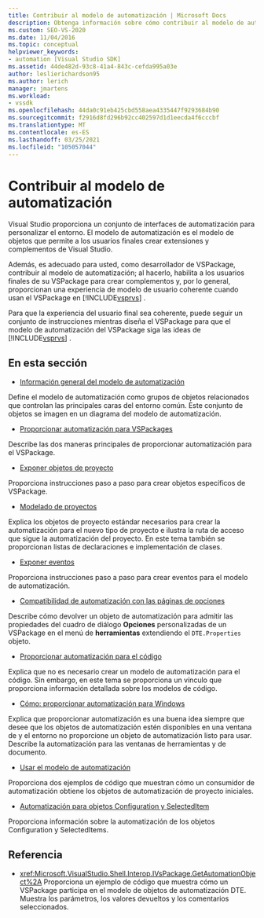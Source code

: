 ```yaml
---
title: Contribuir al modelo de automatización | Microsoft Docs
description: Obtenga información sobre cómo contribuir al modelo de automatización de Visual Studio siguiendo un conjunto de instrucciones al diseñar un VSPackage.
ms.custom: SEO-VS-2020
ms.date: 11/04/2016
ms.topic: conceptual
helpviewer_keywords:
- automation [Visual Studio SDK]
ms.assetid: 44de482d-93c8-41a4-843c-cefda995a03e
author: leslierichardson95
ms.author: lerich
manager: jmartens
ms.workload:
- vssdk
ms.openlocfilehash: 44da0c91eb425cbd558aea4335447f9293684b90
ms.sourcegitcommit: f2916d8fd296b92cc402597d1d1eecda4f6cccbf
ms.translationtype: MT
ms.contentlocale: es-ES
ms.lasthandoff: 03/25/2021
ms.locfileid: "105057044"
---
```

# <a name="contribute-to-the-automation-model"></a>Contribuir al modelo de automatización
Visual Studio proporciona un conjunto de interfaces de automatización para personalizar el entorno. El modelo de automatización es el modelo de objetos que permite a los usuarios finales crear extensiones y complementos de Visual Studio.

 Además, es adecuado para usted, como desarrollador de VSPackage, contribuir al modelo de automatización; al hacerlo, habilita a los usuarios finales de su VSPackage para crear complementos y, por lo general, proporcionan una experiencia de modelo de usuario coherente cuando usan el VSPackage en [!INCLUDE[vsprvs](../../code-quality/includes/vsprvs_md.md)] .

 Para que la experiencia del usuario final sea coherente, puede seguir un conjunto de instrucciones mientras diseña el VSPackage para que el modelo de automatización del VSPackage siga las ideas de [!INCLUDE[vsprvs](../../code-quality/includes/vsprvs_md.md)] .

## <a name="in-this-section"></a>En esta sección
- [Información general del modelo de automatización](../../extensibility/internals/automation-model-overview.md)

 Define el modelo de automatización como grupos de objetos relacionados que controlan las principales caras del entorno común. Este conjunto de objetos se imagen en un diagrama del modelo de automatización.

- [Proporcionar automatización para VSPackages](../../extensibility/internals/providing-automation-for-vspackages.md)

 Describe las dos maneras principales de proporcionar automatización para el VSPackage.

- [Exponer objetos de proyecto](../../extensibility/internals/exposing-project-objects.md)

 Proporciona instrucciones paso a paso para crear objetos específicos de VSPackage.

- [Modelado de proyectos](../../extensibility/internals/project-modeling.md)

 Explica los objetos de proyecto estándar necesarios para crear la automatización para el nuevo tipo de proyecto e ilustra la ruta de acceso que sigue la automatización del proyecto. En este tema también se proporcionan listas de declaraciones e implementación de clases.

- [Exponer eventos](../../extensibility/internals/exposing-events-in-the-visual-studio-sdk.md)

 Proporciona instrucciones paso a paso para crear eventos para el modelo de automatización.

- [Compatibilidad de automatización con las páginas de opciones](../../extensibility/internals/automation-support-for-options-pages.md)

 Describe cómo devolver un objeto de automatización para admitir las propiedades del cuadro de diálogo **Opciones** personalizadas de un VSPackage en el menú de **herramientas** extendiendo el `DTE.Properties` objeto.

- [Proporcionar automatización para el código](../../extensibility/internals/providing-automation-for-code.md)

 Explica que no es necesario crear un modelo de automatización para el código. Sin embargo, en este tema se proporciona un vínculo que proporciona información detallada sobre los modelos de código.

- [Cómo: proporcionar automatización para Windows](../../extensibility/internals/how-to-provide-automation-for-windows.md)

 Explica que proporcionar automatización es una buena idea siempre que desee que los objetos de automatización estén disponibles en una ventana de y el entorno no proporcione un objeto de automatización listo para usar. Describe la automatización para las ventanas de herramientas y de documento.

- [Usar el modelo de automatización](../../extensibility/internals/using-the-automation-model.md)

 Proporciona dos ejemplos de código que muestran cómo un consumidor de automatización obtiene los objetos de automatización de proyecto iniciales.

- [Automatización para objetos Configuration y SelectedItem](../../extensibility/internals/automation-for-configuration-and-selecteditem-objects.md)

 Proporciona información sobre la automatización de los objetos Configuration y SelectedItems.

## <a name="reference"></a>Referencia
- <xref:Microsoft.VisualStudio.Shell.Interop.IVsPackage.GetAutomationObject%2A> Proporciona un ejemplo de código que muestra cómo un VSPackage participa en el modelo de objetos de automatización DTE. Muestra los parámetros, los valores devueltos y los comentarios seleccionados.
